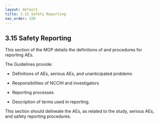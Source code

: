 ```yaml
---
layout: default
title: 3.15 Safety Reporting
nav_order: 320
---
```


## 3.15 Safety Reporting

This section of the MOP details the definitions of and procedures for
reporting AEs.

The Guidelines provide:

-   Definitions of AEs, serious AEs, and unanticipated problems

-   Responsibilities of NCCIH and investigators

-   Reporting processes

-   Description of terms used in reporting.

This section should delineate the AEs, as related to the study, serious
AEs, and safety reporting procedures.

